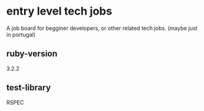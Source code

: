 # entry level tech jobs

A job board for begginer developers, or other related tech jobs. (maybe just in portugal)

## ruby-version

3.2.2

## test-library

RSPEC
